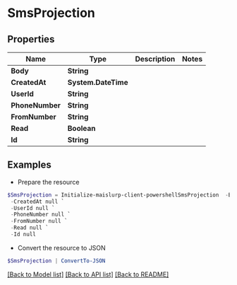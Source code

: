 # SmsProjection
## Properties

Name | Type | Description | Notes
------------ | ------------- | ------------- | -------------
**Body** | **String** |  | 
**CreatedAt** | **System.DateTime** |  | 
**UserId** | **String** |  | 
**PhoneNumber** | **String** |  | 
**FromNumber** | **String** |  | 
**Read** | **Boolean** |  | 
**Id** | **String** |  | 

## Examples

- Prepare the resource
```powershell
$SmsProjection = Initialize-maislurp-client-powershellSmsProjection  -Body null `
 -CreatedAt null `
 -UserId null `
 -PhoneNumber null `
 -FromNumber null `
 -Read null `
 -Id null
```

- Convert the resource to JSON
```powershell
$SmsProjection | ConvertTo-JSON
```

[[Back to Model list]](../README#documentation-for-models) [[Back to API list]](../README#documentation-for-api-endpoints) [[Back to README]](../README)

